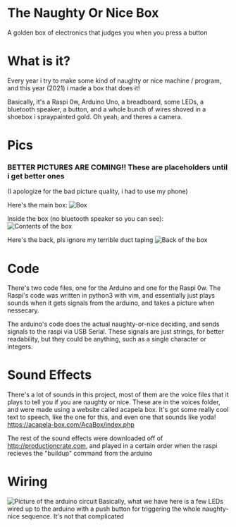 # The Naughty Or Nice Box
A golden box of electronics that judges you when you press a button


# What is it?
Every year i try to make some kind of naughty or nice machine / program, and this year (2021) i made a box that does it!

Basically, it's a Raspi 0w, Arduino Uno, a breadboard, some LEDs, a bluetooth speaker, a button, and a whole bunch of wires shoved in a shoebox i spraypainted gold.
Oh yeah, and theres a camera.


# Pics
### BETTER PICTURES ARE COMING!! These are placeholders until i get better ones
(I apologize for the bad picture quality, i had to use my phone)

Here's the main box:
![Box](https://cdn.discordapp.com/attachments/892498440095928351/918554794132668457/IMG_2001.jpg)

Inside the box (no bluetooth speaker so you can see):
![Contents of the box](https://cdn.discordapp.com/attachments/892498440095928351/918554793646116945/IMG_2002.jpg)

Here's the back, pls ignore my terrible duct taping
![Back of the box](https://cdn.discordapp.com/attachments/892498440095928351/918554792819851334/IMG_2005.jpg)

# Code 
There's two code files, one for the Arduino and one for the Raspi 0w. The Raspi's code was written in python3 with vim, and essentially just plays sounds when it gets signals from the arduino, and takes a picture when nessecary.

The arduino's code does the actual naughty-or-nice deciding, and sends signals to the raspi via USB Serial. These signals are just strings, for better readability, but they could be anything, such as a single character or integers.

# Sound Effects

There's a lot of sounds in this project, most of them are the voice files that it plays to tell you if you are naughty or nice. These are in the voices folder, and were made using a website called acapela box. It's got some really cool text to speech, like the one for this, and even one that sounds like yoda! https://acapela-box.com/AcaBox/index.php

The rest of the sound effects were downloaded off of http://productioncrate.com, and played in a certain order when the raspi recieves the "buildup" command from the arduino

# Wiring 
![Picture of the arduino circuit](https://cdn.discordapp.com/attachments/892498440095928351/918544376567853106/arduino_circuit.png)
Basically, what we have here is a few LEDs wired up to the arduino with a push button for triggering the whole naughty-nice sequence.
It's not that complicated
